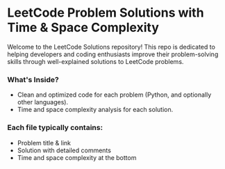 # LeetCode Problem Solutions with Time & Space Complexity
Welcome to the LeetCode Solutions repository! This repo is dedicated to helping developers and coding enthusiasts improve their problem-solving skills through well-explained solutions to LeetCode problems.

### What's Inside?
- Clean and optimized code for each problem (Python, and optionally other languages).
- Time and space complexity analysis for each solution.

### Each file typically contains:

- Problem title & link
- Solution with detailed comments
- Time and space complexity at the bottom